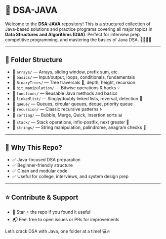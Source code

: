 # 🚀 DSA-JAVA

Welcome to the **DSA-JAVA** repository!
This is a structured collection of Java-based solutions and practice programs covering all major topics in **Data Structures and Algorithms (DSA)**.
Perfect for interview prep, competitive programming, and mastering the basics of Java DSA. 👩‍💻👨‍💻

---

## 📁 Folder Structure

- 📂 `arrays/` — Arrays, sliding window, prefix sum, etc.
- 📂 `basics/` — Input/output, loops, conditionals, fundamentals
- 📂 `BinaryTrees/` — Tree traversals 🌲, depth, height, recursion
- 📂 `bit_manipulation/` — Bitwise operations & hacks 💡
- 📂 `functions/` — Reusable Java methods and basics
- 📂 `linkedlist/` — Singly/doubly linked lists, reversal, detection 🔗
- 📂 `queue/` — Queues, circular queues, deque, priority queue
- 📂 `recursion/` — Classic recursive patterns 🌀
- 📂 `sorting/` — Bubble, Merge, Quick, Insertion sorts 📊
- 📂 `stack/` — Stack operations, infix-postfix, next greater 🔁
- 📂 `strings/` — String manipulation, palindrome, anagram checks 🔡

---

## 🧠 Why This Repo?

- ✅ Java-focused DSA preparation
- ✅ Beginner-friendly structure
- ✅ Clean and modular code
- ✅ Useful for college, interviews, and system design prep

---

## ⭐ Contribute & Support

- 📌 Star ⭐ the repo if you found it useful
- 📬 Feel free to open issues or PRs for improvements

Let’s crack DSA with Java, one folder at a time! 💻🔥